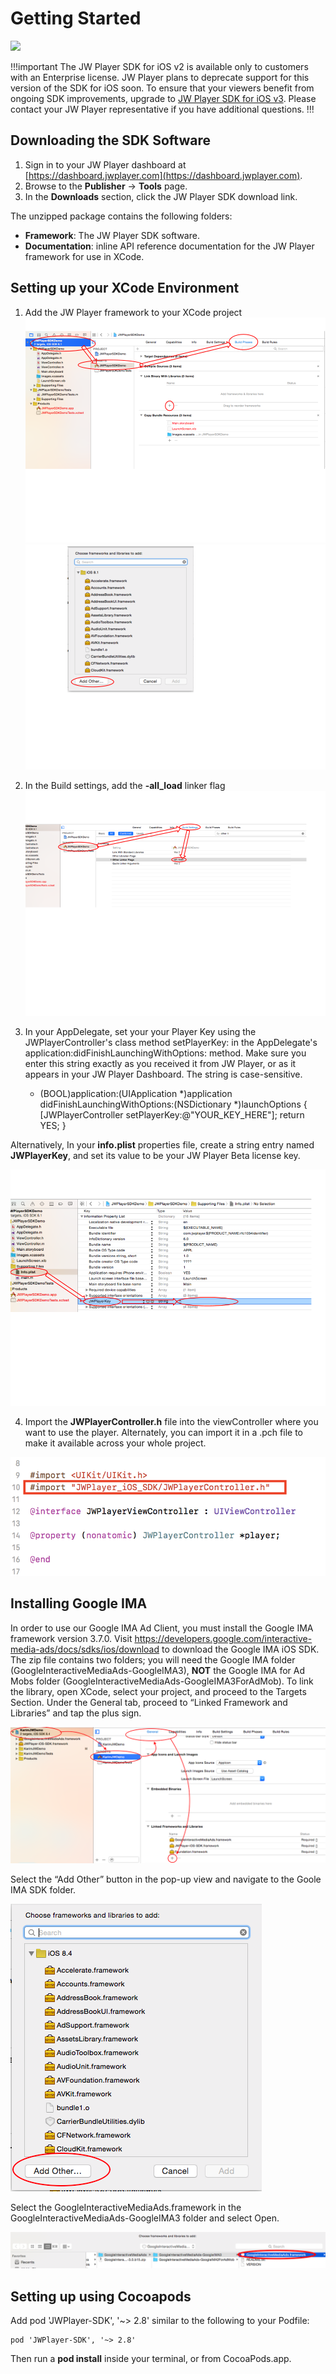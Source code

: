 # Getting Started

<img src="https://img.shields.io/badge/%20-iOS%20v2%20DEPRECATED-FFBA43.svg?logo=apple">

!!!important
The JW Player SDK for iOS v2 is available only to customers with an Enterprise license. JW Player plans to deprecate support for this version of the SDK for iOS soon. To ensure that your viewers benefit from ongoing SDK improvements, upgrade to [JW Player SDK for iOS v3](https://developer.jwplayer.com/sdk/ios/docs/developer-guide/). Please contact your JW Player representative if you have additional questions.
!!!

## Downloading the SDK Software

1. Sign in to your JW Player dashboard at [https://dashboard.jwplayer.com](https://dashboard.jwplayer.com).
2. Browse to the **Publisher** -> **Tools** page.
3. In the **Downloads** section, click the JW Player SDK download link.

The unzipped package contains the following folders:

* **Framework**: The JW Player SDK software.  
* **Documentation**: inline API reference documentation for the JW Player framework for use in XCode.

## Setting up your XCode Environment

1. Add the JW Player framework to your XCode project
![Step 1a](../images/step_1.png)
![Step 1b](../images/step_2.png)

2. In the Build settings, add the **-all_load** linker flag
![Step 2](../images/step_3.png)

3. In your AppDelegate, set your your Player Key using the JWPlayerController's class method setPlayerKey: in the AppDelegate's application:didFinishLaunchingWithOptions: method. Make sure you enter this string exactly as you received it from JW Player, or as it appears in your JW Player Dashboard. The string is case-sensitive.

    - (BOOL)application:(UIApplication *)application didFinishLaunchingWithOptions:(NSDictionary *)launchOptions {
        [JWPlayerController setPlayerKey:@"YOUR_KEY_HERE"];
        return YES;
    }

Alternatively, In your **info.plist** properties file, create a string entry named **JWPlayerKey**, and set its value to be your JW Player Beta license key.

![Step 3](../images/step_4.png)

4. Import the **JWPlayerController.h** file into the viewController where you want to use the player. Alternately, you can import it in a .pch file to make it available across your whole project.

![Step 4](../images/step_5_new.png)

## Installing Google IMA

In order to use our Google IMA Ad Client, you must install the Google IMA framework version 3.7.0. Visit https://developers.google.com/interactive-media-ads/docs/sdks/ios/download to download the Google IMA iOS SDK. The zip file contains two folders; you will need the Google IMA folder (GoogleInteractiveMediaAds-GoogleIMA3), **NOT** the Google IMA for Ad Mobs folder (GoogleInteractiveMediaAds-GoogleIMA3ForAdMob). 
To link the library, open XCode, select your project, and proceed to the Targets Section. Under the General tab, proceed to “Linked Framework and Libraries” and tap the plus sign. 

![Step 5](../images/ima_step_1.png)

Select the “Add Other” button in the pop-up view and navigate to the Goole IMA SDK folder.

![Step 6](../images/ima_step_2.png)

Select the GoogleInteractiveMediaAds.framework in the GoogleInteractiveMediaAds-GoogleIMA3 folder and select Open.

![Step 7](../images/ima_step_3.png)

## Setting up using Cocoapods

Add pod 'JWPlayer-SDK', '~> 2.8' similar to the following to your Podfile:

    pod 'JWPlayer-SDK', '~> 2.8'

Then run a **pod install** inside your terminal, or from CocoaPods.app.
